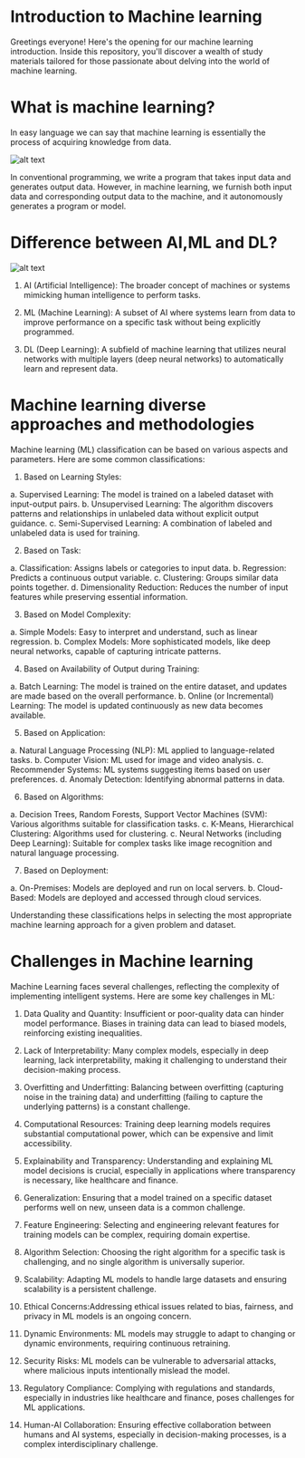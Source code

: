 
# Introduction to Machine learning
Greetings everyone! Here's the opening for our machine learning introduction. Inside this repository, you'll discover a wealth of study materials tailored for those passionate about delving into the world of machine learning.

# What is machine learning?
In easy language we can say that machine learning is essentially the process of acquiring knowledge from data.

![alt text](https://www.avenga.com/wp-content/uploads/2021/12/image3-1.png)

In conventional programming, we write a program that takes input data and generates output data. However, in machine learning, we furnish both input data and corresponding output data to the machine, and it autonomously generates a program or model.

# Difference between AI,ML and DL?
![alt text](https://i0.wp.com/www.phdata.io/wp-content/uploads/2022/03/Data-Science-Terms-You-Should-Know-The-Difference-Between-AI-ML-and-DL-Image-1.png)
1. AI (Artificial Intelligence): The broader concept of machines or systems mimicking human intelligence to perform tasks.

2. ML (Machine Learning): A subset of AI where systems learn from data to improve performance on a specific task without being explicitly programmed.

3. DL (Deep Learning): A subfield of machine learning that utilizes neural networks with multiple layers (deep neural networks) to automatically learn and represent data.

# Machine learning diverse approaches and methodologies
Machine learning (ML) classification can be based on various aspects and parameters. Here are some common classifications:

1. Based on Learning Styles:

a. Supervised Learning: The model is trained on a labeled dataset with input-output pairs.
b. Unsupervised Learning: The algorithm discovers patterns and relationships in unlabeled data without explicit output guidance.
c. Semi-Supervised Learning: A combination of labeled and unlabeled data is used for training.

2. Based on Task:

a. Classification: Assigns labels or categories to input data.
b. Regression: Predicts a continuous output variable.
c. Clustering: Groups similar data points together.
d. Dimensionality Reduction: Reduces the number of input features while preserving essential information.

3. Based on Model Complexity:

a. Simple Models: Easy to interpret and understand, such as linear regression.
b. Complex Models: More sophisticated models, like deep neural networks, capable of capturing intricate patterns.

4. Based on Availability of Output during Training:

a. Batch Learning: The model is trained on the entire dataset, and updates are made based on the overall performance.
b. Online (or Incremental) Learning: The model is updated continuously as new data becomes available.

5. Based on Application:

a. Natural Language Processing (NLP): ML applied to language-related tasks.
b. Computer Vision: ML used for image and video analysis.
c. Recommender Systems: ML systems suggesting items based on user preferences.
d. Anomaly Detection: Identifying abnormal patterns in data.

6. Based on Algorithms:

a. Decision Trees, Random Forests, Support Vector Machines (SVM): Various algorithms suitable for classification tasks.
c. K-Means, Hierarchical Clustering: Algorithms used for clustering.
c. Neural Networks (including Deep Learning): Suitable for complex tasks like image recognition and natural language processing.

7. Based on Deployment:

a. On-Premises: Models are deployed and run on local servers.
b. Cloud-Based: Models are deployed and accessed through cloud services.

Understanding these classifications helps in selecting the most appropriate machine learning approach for a given problem and dataset.

# Challenges in Machine learning
Machine Learning faces several challenges, reflecting the complexity of implementing intelligent systems. Here are some key challenges in ML:

1. Data Quality and Quantity: Insufficient or poor-quality data can hinder model performance. Biases in training data can lead to biased models, reinforcing existing inequalities.

2. Lack of Interpretability: Many complex models, especially in deep learning, lack interpretability, making it challenging to understand their decision-making process.

3. Overfitting and Underfitting: Balancing between overfitting (capturing noise in the training data) and underfitting (failing to capture the underlying patterns) is a constant challenge.

4. Computational Resources: Training deep learning models requires substantial computational power, which can be expensive and limit accessibility.

5. Explainability and Transparency: Understanding and explaining ML model decisions is crucial, especially in applications where transparency is necessary, like healthcare and finance.

6. Generalization: Ensuring that a model trained on a specific dataset performs well on new, unseen data is a common challenge.

7. Feature Engineering: Selecting and engineering relevant features for training models can be complex, requiring domain expertise.

8. Algorithm Selection: Choosing the right algorithm for a specific task is challenging, and no single algorithm is universally superior.

9. Scalability: Adapting ML models to handle large datasets and ensuring scalability is a persistent challenge.

10. Ethical Concerns:Addressing ethical issues related to bias, fairness, and privacy in ML models is an ongoing concern.

11. Dynamic Environments: ML models may struggle to adapt to changing or dynamic environments, requiring continuous retraining.

12. Security Risks: ML models can be vulnerable to adversarial attacks, where malicious inputs intentionally mislead the model.

13. Regulatory Compliance: Complying with regulations and standards, especially in industries like healthcare and finance, poses challenges for ML applications.

14. Human-AI Collaboration: Ensuring effective collaboration between humans and AI systems, especially in decision-making processes, is a complex interdisciplinary challenge.

